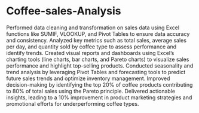 # Coffee-sales-Analysis
Performed data cleaning and transformation on sales data using Excel functions like SUMIF, VLOOKUP, and Pivot Tables to ensure data accuracy and consistency.
Analyzed key metrics such as total sales, average sales per day, and quantity sold by coffee type to assess performance and identify trends.
Created visual reports and dashboards using Excel’s charting tools (line charts, bar charts, and Pareto charts) to visualize sales performance and highlight top-selling products.
Conducted seasonality and trend analysis by leveraging Pivot Tables and forecasting tools to predict future sales trends and optimize inventory management.
Improved decision-making by identifying the top 20% of coffee products contributing to 80% of total sales using the Pareto principle.
Delivered actionable insights, leading to a 10% improvement in product marketing strategies and promotional efforts for underperforming coffee types.
